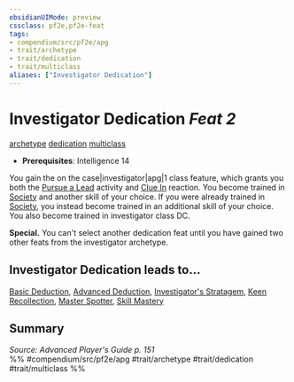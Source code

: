 ```yaml
---
obsidianUIMode: preview
cssclass: pf2e,pf2e-feat
tags:
- compendium/src/pf2e/apg
- trait/archetype
- trait/dedication
- trait/multiclass
aliases: ["Investigator Dedication"]
---
```

# Investigator Dedication  *Feat 2*  
[archetype](../../Rules/traits/archetype.md)  [dedication](../../Rules/traits/dedication.md)  [multiclass](../../Rules/traits/multiclass.md)  

- **Prerequisites**: Intelligence 14

You gain the on the case|investigator|apg|1 class feature, which grants you both the [Pursue a Lead](../../Rules/actions/pursue-a-lead-apg.md) activity and [Clue In](../../Rules/actions/clue-in-apg.md) reaction. You become trained in [Society](../skills.md#Society) and another skill of your choice. If you were already trained in [Society](../skills.md#Society), you instead become trained in an additional skill of your choice. You also become trained in investigator class DC.

**Special.** You can't select another dedication feat until you have gained two other feats from the investigator archetype.

## Investigator Dedication leads to...

[Basic Deduction](basic-deduction-apg.md), [Advanced Deduction](advanced-deduction-apg.md), [Investigator's Stratagem](investigators-stratagem-apg.md), [Keen Recollection](keen-recollection-apg.md), [Master Spotter](master-spotter-apg.md), [Skill Mastery](skill-mastery-apg.md)

## Summary

*Source: Advanced Player's Guide p. 151*  
%% #compendium/src/pf2e/apg #trait/archetype #trait/dedication #trait/multiclass %%